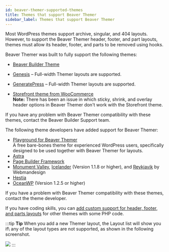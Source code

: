 ```yaml
---
id: beaver-themer-supported-themes
title: Themes that support Beaver Themer
sidebar_label: Themes that support Beaver Themer
---
```


Most WordPress themes support archive, singular, and 404 layouts. However, to support the Beaver Themer header, footer, and part layouts, themes must allow its header, footer, and parts to be removed using hooks.

Beaver Themer was built to fully support the following themes:

  * [Beaver Builder Theme](https://www.wpbeaverbuilder.com/wordpress-framework-theme/)
  * [Genesis](https://www.wpbeaverbuilder.com/go/genesis) – Full-width Themer layouts are supported.

  * [GeneratePress](https://www.wpbeaverbuilder.com/go/generatepress) – Full-width Themer layouts are supported.

  * [Storefront theme from WooCommerce](https://woocommerce.com/storefront/)  
  **Note:** There has been an issue in which sticky, shrink, and overlay header options in Beaver Themer don't work with the Storefront theme.

If you have any problem with Beaver Themer compatibility with these themes, contact the Beaver Builder Support team.

The following theme developers have added support for Beaver Themer:

  * [Playground for Beaver Themer](https://webmandesign.github.io/playground-for-beaver-themer/)  
  A free bare-bones theme for experienced WordPress users, specifically designed to be used together with Beaver Themer for layouts.
  * [Astra](https://wpastra.com)
  * [Page Builder Framework](https://wp-pagebuilderframework.com/)
  * [Monument Valley](https://themeforest.net/item/monument-valley-accessible-woocommerce-business-masterpiece/19252657?ref=fastline-media), [Icelander](https://themeforest.net/item/icelander-accessible-business-portfolio-woocommerce-wordpress-theme/20138825?ref=fastline-media) (Version 1.1.8 or higher), and [Reykjavik](https://wordpress.org/themes/reykjavik/) by Webmandesign
  * [Hestia](https://wordpress.org/themes/hestia/)
  * [OceanWP](https://oceanwp.org) (Version 1.2.5 or higher)

If you have a problem with Beaver Themer compatibility with these themes, contact the theme developer.

If you have coding skills, you can [add custom support for header, footer, and parts layouts](/beaver-themer/developer/add-header-footer-and-parts-support-to-your-theme-themer.md) for other themes with some PHP code.

:::tip **Tip**
When you add a new Themer layout, the Layout list will show you if\ any of the layout types are not supported, as shown in the following screenshot.

![](/img/beaver-themer-supported-themes-44be4aa9.png)
:::
